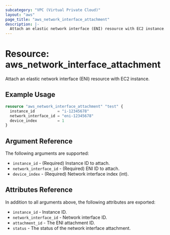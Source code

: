 ```yaml
---
subcategory: "VPC (Virtual Private Cloud)"
layout: "aws"
page_title: "aws_network_interface_attachment"
description: |-
  Attach an elastic network interface (ENI) resource with EC2 instance.
---
```


# Resource: aws_network_interface_attachment

Attach an elastic network interface (ENI) resource with EC2 instance.

## Example Usage

```terraform
resource "aws_network_interface_attachment" "test" {
  instance_id          = "i-12345678"
  network_interface_id = "eni-12345678"
  device_index         = 1
}
```

## Argument Reference

The following arguments are supported:

* `instance_id` - (Required) Instance ID to attach.
* `network_interface_id` - (Required) ENI ID to attach.
* `device_index` - (Required) Network interface index (int).

## Attributes Reference

In addition to all arguments above, the following attributes are exported:

* `instance_id` - Instance ID.
* `network_interface_id` - Network interface ID.
* `attachment_id` - The ENI attachment ID.
* `status` - The status of the network interface attachment.
